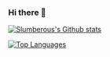 ### Hi there 👋

[![Slumberous's Github stats](https://github-readme-stats.vercel.app/api?username=slumberous&show_icons=true&theme=radical)](https://github.com/slumberous/github-readme-stats)

[![Top Languages](https://github-readme-stats.vercel.app/api/top-langs/?username=Slumberous)](https://github.com/Slumberous/github-readme-stats)




<!--
**slumberous/slumberous** is a ✨ _special_ ✨ repository because its `README.md` (this file) appears on your GitHub profile.

Here are some ideas to get you started:

- 🔭 I’m currently working on ...
- 🌱 I’m currently learning ...
- 👯 I’m looking to collaborate on ...
- 🤔 I’m looking for help with ...
- 💬 Ask me about ...
- 📫 How to reach me: ...
- 😄 Pronouns: ...
- ⚡ Fun fact: ...
-->
